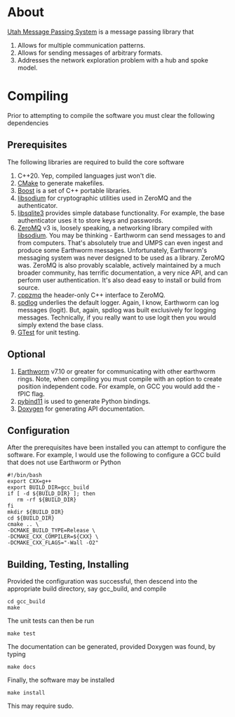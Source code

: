 # About 

[Utah Message Passing System](https://uofuseismo.github.io/umps/) is a message passing library that

   1. Allows for multiple communication patterns.
   2. Allows for sending messages of arbitrary formats.
   3. Addresses the network exploration problem with a hub and spoke model.

# Compiling

Prior to attempting to compile the software you must clear the following dependencies

## Prerequisites

The following libraries are required to build the core software

   1.  C++20.  Yep, compiled languages just won't die.
   2.  [CMake](cmake.org) to generate makefiles.
   3.  [Boost](https://www.boost.org/) is a set of C++ portable libraries.
   3.  [libsodium](https://github.com/jedisct1/libsodium) for cryptographic utilities used in ZeroMQ and the authenticator.
   4.  [libsqlite3](https://www.sqlite.org/index.html) provides simple database functionality.  For example, the base authenticator uses it to store keys and passwords.
   5.  [ZeroMQ](https://zeromq.org/) v3 is, loosely speaking, a networking library compiled with [libsodium](https://github.com/jedisct1/libsodium).  You may be thinking - Earthworm can send messages to and from computers.  That's absolutely true and UMPS can even ingest and produce some Earthworm messages.   Unfortunately, Earthworm's messaging system was never designed to be used as a library.  ZeroMQ was.  ZeroMQ is also provably scalable, actively maintained by a much broader community, has terrific documentation, a very nice API, and can perform user authentication.  It's also dead easy to install or build from source.  
   6.  [cppzmq](https://github.com/zeromq/cppzmq) the header-only C++ interface to ZeroMQ.
   7.  [spdlog](https://github.com/gabime/spdlog) underlies the default logger.  Again, I know, Earthworm can log messages (logit).  But, again, spdlog was built exclusively for logging messages.  Technically, if you really want to use logit then you would simply extend the base class.
   8.  [GTest](https://github.com/google/googletest) for unit testing.

## Optional

   1.  [Earthworm](http://folkworm.ceri.memphis.edu/ew-dist/v7.10.1/earthworm_7.10.1-src.tgz) v7.10 or greater for communicating with other earthworm rings.  Note, when compiling you must compile with an option to create position independent code.  For example, on GCC you would add the -fPIC flag.
   2.  [pybind11](https://github.com/pybind/pybind11) is used to generate Python bindings.
   3.  [Doxygen](https://www.doxygen.nl/index.html) for generating API documentation.

## Configuration

After the prerequisites have been installed you can attempt to configure the software.  For example, I would use the following to configure a GCC build that does not use Earthworm or Python

    #!/bin/bash
    export CXX=g++
    export BUILD_DIR=gcc_build
    if [ -d ${BUILD_DIR} ]; then
       rm -rf ${BUILD_DIR}
    fi
    mkdir ${BUILD_DIR}
    cd ${BUILD_DIR}
    cmake .. \
    -DCMAKE_BUILD_TYPE=Release \
    -DCMAKE_CXX_COMPILER=${CXX} \
    -DCMAKE_CXX_FLAGS="-Wall -O2"

## Building, Testing, Installing

Provided the configuration was successful, then descend into the appropriate build directory, say gcc\_build, and compile

    cd gcc_build
    make

The unit tests can then be run

    make test

The documentation can be generated, provided Doxygen was found, by typing

    make docs

Finally, the software may be installed 

    make install

This may require sudo.
